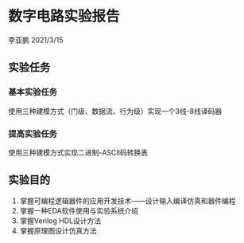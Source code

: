 #                                            数字电路实验报告
李亚鹏
2021/3/15

## 实验任务
### 基本实验任务
使用三种建模方式（门级、数据流、行为级）实现一个3线-8线译码器
### 提高实验任务
使用三种建模方式实现二进制-ASCII码转换表

## 实验目的
1. 掌握可编程逻辑器件的应用开发技术——设计输入编译仿真和器件编程
2. 掌握一种EDA软件使用与实验系统介绍
3. 掌握Verilog  HDL设计方法
4. 掌握原理图设计仿真方法

## 